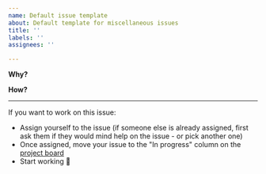 ```yaml
---
name: Default issue template
about: Default template for miscellaneous issues
title: ''
labels: ''
assignees: ''

---
```


<!-- PLEASE DON'T FORGET TO

- add appropriate labels to your issue
- associate the issue with project "BioHackathon Europe '24"

As for the labeling, please consider using the following:

- Topic (required): one of "topic: ga4gh-sdk", "topic: jupyterhub", "topic: v-pipe", "topic: wfexs"
- Type (required): one of "type: code", "type: deployment", "type: docs", "type: meta" (for larger problems to coordinate a bunch of smaller issues using task lists), "type: research" or "type: testing"
- Language (where applicable): one or more of "language: js/ts", "language: py", "language: rust", "language: snakemake" 
- Status (where applicable): one of "status: blocked" (requires addressing one or more other issues first) or "status: future" (decided not to work on during hackathon)
- Flags (where applicable): add "flag: good 1st issue"

-->

**Why?**
<!-- Describe why this issue is needed. Give enough context so that people not usually working on the topic will understand the motivation. Consider adding links for additional context. -->

**How?**
<!-- Describe the work required to address the issue, step by step. Make it detailed enough so that people with not a lot of experience in the required skill set will still have a good chance of addressing the issue independently. Add references to essential and helpful resources, such as documentation, examples, packages. If there is repetitive info across multiple issues (e.g., instructions for setting up a development environment for a specific project or specific requirements for merging code into a particular project), consider writing a document (e.g., on Gist) and linking to it -->

---

If you want to work on this issue:
- Assign yourself to the issue (if someone else is already assigned, first ask them if they would mind help on the issue - or pick another one)
- Once assigned, move your issue to the "In progress" column on the [project board](https://github.com/orgs/elixir-cloud-aai/projects/23/views/1)
- Start working :rocket:
